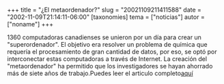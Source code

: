 +++
title = "¿El metaordenador?"
slug = "20021109211411588"
date = "2002-11-09T21:14:11-06:00"
[taxonomies]
tema = ["noticias"]
autor = ["noname"]
+++

1360 computadoras canadienses se unieron por un día para crear un
"superordenador". El objetivo era resolver un problema de química que
requería el procesamiento de gran cantidad de datos, por eso, se optó
por interconectar estas computadoras a través de Internet. La creación
del "metaordenador" ha permitido que los investigadores se hayan
ahorrado más de siete años de trabajo.Puedes leer el articulo
completo[aquí](http://www.elmundo.es/navegante/2002/11/05/esociedad/1036506214.html)

